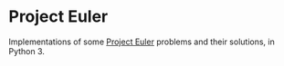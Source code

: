 
# Project Euler

Implementations of some [Project Euler](https://projecteuler.net/) problems and
their solutions, in Python 3.
